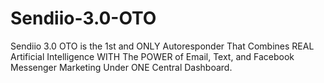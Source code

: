 # Sendiio-3.0-OTO
Sendiio 3.0 OTO is the 1st and ONLY Autoresponder That Combines REAL Artificial Intelligence WITH The POWER of Email, Text, and Facebook Messenger Marketing Under ONE Central Dashboard.

